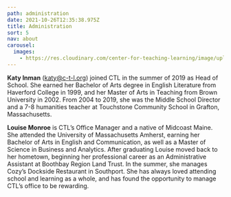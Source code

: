 ```yaml
---
path: administration
date: 2021-10-26T12:35:38.975Z
title: Administration
sort: 5
nav: about
carousel:
  images:
    - https://res.cloudinary.com/center-for-teaching-learning/image/upload/v1661109854/200114_untitledshoot_DSC_3659_rqjbnn.jpg
---
```

**Katy Inman** (katy@c-t-l.org) joined CTL in the summer of 2019 as Head of School. She earned her Bachelor of Arts degree in English Literature from Haverford College in 1999, and her Master of Arts in Teaching from Brown University in 2002. From 2004 to 2019, she was the Middle School Director and a 7-8 humanities teacher at Touchstone Community School in Grafton, Massachusetts.

**Louise Monroe** is CTL’s Office Manager and a native of Midcoast Maine. She attended the University of Massachusetts Amherst, earning her Bachelor of Arts in English and Communication, as well as a Master of Science in Business and Analytics. After graduating Louise moved back to her hometown, beginning her professional career as an Administrative Assistant at Boothbay Region Land Trust. In the summer, she manages Cozy’s Dockside Restaurant in Southport. She has always loved attending school and learning as a whole, and has found the opportunity to manage CTL’s office to be rewarding.